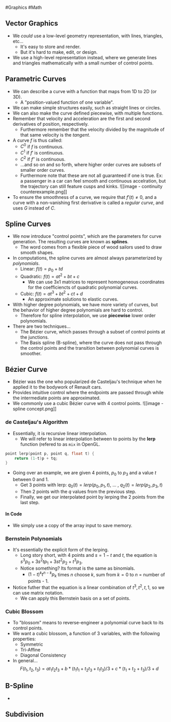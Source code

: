#Graphics #Math
## Vector Graphics
- We *could* use a low-level geometry representation, with lines, triangles, etc...
	- It's easy to store and render.
	- But it's hard to make, edit, or design.
- We use a high-level representation instead, where we generate lines and triangles mathematically with a small number of control points.
## Parametric Curves
- We can describe a curve with a function that maps from 1D to 2D (or 3D).
	- A "position-valued function of one variable".
- We can make simple structures easily, such as straight lines or circles.
- We can also make the curve defined piecewise, with multiple functions.
- Remember that velocity and acceleration are the first and second derivatives of position, respectively.
	- Furthermore remember that the velocity divided by the magnitude of that same velocity is the *tangent*.
- A curve $f$ is thus called:
	- $C^0$ if $f$ is continuous.
	- $C^1$ if $f'$ is continuous.
	- $C^2$ if $f''$ is continuous.
	- ...and so on and so forth, where higher order curves are subsets of smaller order curves.
	- Furthermore note that these are not all guaranteed if one is true. Ex: a passenger in a car can feel smooth and continuous accelration, but the trajectory can still feature cusps and kinks.
![[image - continuity counterexample.png]]
- To ensure the smoothness of a curve, we require that $f'(t) \neq 0$, and a curve with a non-vanishing first derivative is called a *regular curve*, and uses $G$ instead of $C$.
## Spline Curves
- We now introduce "control points", which are the parameters for curve generation. The resulting curves are known as **splines**.
	- The word comes from a flexible piece of wood sailors used to draw smooth shapes.
- In computations, the spline curves are almost always parameterized by *polynomials*.
	- Linear: $f(t) = p_0 + td$
	- Quadratic: $f(t) = at^2 + bt + c$
		- We can use 3x1 matrices to represent homogeneous coordinates for the coefficiencts of quadratic polynomial curves.
	- Cubic: $f(t) = at^3 + bt^2 + ct + d$
		- An approximate solutions to elastic curves.
- With higher degree polynomials, we have more variety of curves, but the behavior of higher degree polynomials are hard to control.
	- Therefore for spline interpolation, we use **piecewise** lower order polynomials.
- There are two techniques...
	- The Bézier curve, which passes through a subset of control points at the junctions.
	- The Basis spline (B-spline), where the curve does not pass through the control points and the transition between polynomial curves is smoother.
## Bézier Curve
- Bézier was the one who popularized de Casteljau's technique when he applied it to the bodywork of Renault cars.
- Provides intuitive control where the endpoints are passed through while the intermediate points are approximated.
- We commonly use a cubic Bézier curve with 4 control points.
![[image - spline concept.png]]
### de Casteljau's Algorithm
- Essentially, it is recursive linear interpolation.
	- We will refer to linear interpolation between to points by the **lerp** function (refered to as `mix` in OpenGL.
```c++
point lerp(point p, point q, float t) {
	return (1-t)p + tq;
}
```
- Going over an example, we are given 4 points, $p_0$ to $p_3$ and a value $t$ between 0 and 1.
	- Get 3 points with lerp: $q_0(t) = lerp(p_0, p_1, t)$, ... , $q_2(t) = lerp(p_2, p_3, t)$
	- Then 2 points with the $q$ values from the previous step.
	- Finally, we get our interpolated point by lerping the 2 points from the last step.
#### In Code
- We simply use a copy of the array input to save memory.

### Bernstein Polynomials
- It's essentially the explicit form of the lerping.
	- Long story short, with 4 points and $s = 1-t$ and $t$, the equation is $s^3p_0 + 3s^2tp_1 + 3st^2p_2+t^3p_3$.
	- Notice something? Its format is the same as binomials.
		- $(1-t)^kt^{n-k}p_k$ times $n$ choose $k$, sum from $k=0$ to $n$ = number of points - 1.
- Notice futher that the equation is a linear combination of $t^3, t^2, t, 1$, so we can use matrix notation.
	- We can apply this Bernstein basis on a set of points.

### Cubic Blossom
- To "blossom" means to reverse-engineer a polynomial curve back to its control points.
- We want a cubic blossom, a function of 3 variables, with the following properties:
	- Symmetric
	- Tri-Affine
	- Diagonal Consistency
- In general... $$ F(t_1, t_2, t_3) = at_1t_2t_3 + b *(t_1t_1+t_2t_3 + t_1t_3)/3 + c*(t_1 + t_2 + t_3) /3 + d$$
## B-Spline
- 
## Subdivision